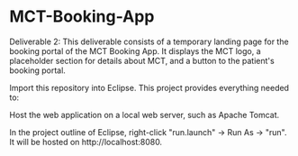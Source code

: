 # MCT-Booking-App

Deliverable 2: This deliverable consists of a temporary landing page for the booking portal of the MCT Booking App. It displays the MCT logo, a placeholder section for details about MCT, and a button to the patient's booking portal.

Import this repository into Eclipse. This project provides everything needed to:

Host the web application on a local web server, such as Apache Tomcat.

In the project outline of Eclipse, right-click "run.launch" -> Run As -> "run". It will be hosted on http://localhost:8080.
